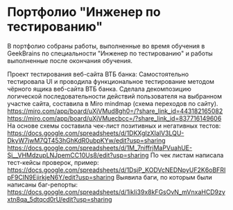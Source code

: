 # Портфолио "Инженер по тестированию"
В портфолио собраны работы, выполненные во время обучения
в GeekBrains по специальности "Инженер по тестированию" и работы
выполненные после окончания обучения.

Проект тестирования веб-сайта ВТБ банка:
Самостоятельно тестировала UI и проводила функциональное тестирование методом чёрного ящика веб-сайта ВТБ банка.
Сделала декомпозицию логической последовательности действий пользователя на выбранном участке сайта,
составила в Miro mindmap (схема переходов по сайту).
https://miro.com/app/board/uXjVMud8gh0=/?share_link_id=443182165082
https://miro.com/app/board/uXjVMuecbcc=/?share_link_id=837716149606
На основе схемы составила чек-лист позитивных и негативных тестов:
https://docs.google.com/spreadsheets/d/1DKXgIzXIalV3LQU-DkyW7jwM7QT453hGhKdR0ubpKYw/edit?usp=sharing
https://docs.google.com/spreadsheets/d/1M_7niffrjMaPVuahUE-Si__VHMdzupLNJpemCC10Us8/edit?usp=sharing
По чек листам написала тест-кейсы проверок, пример:
https://docs.google.com/spreadsheets/d/1DsjP_KODVcNEDNpyUF2K6oBFRIpF9CIN9EjirkjeN6Y/edit?usp=sharing
Выявила баги, по которым были написаны баг-репорты:
https://docs.google.com/spreadsheets/d/1ikIi39x8kFGsOvN_mVnxaHCD9zyxtn8qa_5dtqcd0rU/edit?usp=sharing
